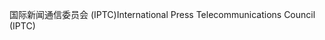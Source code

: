 <span data-ttu-id="6d7b8-101">国际新闻通信委员会 (IPTC)</span><span class="sxs-lookup"><span data-stu-id="6d7b8-101">International Press Telecommunications Council (IPTC)</span></span>